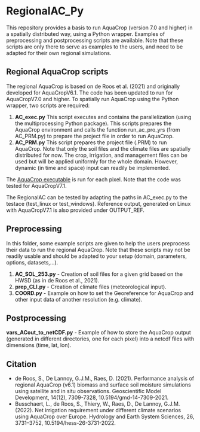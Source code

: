 # RegionalAC_Py
This repository provides a basis to run AquaCrop (version 7.0 and higher) in a spatially distributed way, using a Python wrapper. Examples of preprocessing and postprocessing scripts are available. Note that these scripts are only there to serve as examples to the users, and need to be adapted for their own regional simulations.

## Regional AquaCrop scripts
The regional AquaCrop is based on de Roos et al. (2021) and originally developed for AquaCropV6.1. The code has been updated to run for AquaCropV7.0 and higher. To spatially run AquaCrop using the Python wrapper, two scripts are required:
1. **AC_exec.py**
   This script executes and contains the parallelization (using the multiprocessing Python package). This scripts prepares the AquaCrop environment and calls the function run_ac_pro_yrs (from AC_PRM.py) to prepare the project file in order to run AquaCrop.
2. **AC_PRM.py**
   This script prepares the project file (.PRM) to run AquaCrop. Note that only the soil files and the climate files are spatially distributed for now. The crop, irrigation, and management files can be used but will be applied uniformly for the whole domain. However, dynamic (in time and space) input can readily be implemented.

The [AquaCrop executable](https://github.com/KUL-RSDA/AquaCrop) is run for each pixel. Note that the code was tested for AquaCropV7.1.

The RegionalAC can be tested by adapting the paths in AC_exec.py to the testace (test_linux or test_windows). Reference output, generated on Linux with AquaCropV7.1 is also provided under OUTPUT_REF.

## Preprocessing
In this folder, some example scripts are given to help the users preprocess their data to run the regional AquaCrop. Note that these scripts may not be readily usable and should be adapted to your setup (domain, parameters, options, datasets,...).
1. **AC_SOL_253.py** - Creation of soil files for a given grid based on the HWSD (as in de Roos et al., 2021).
2. **prep_CLI.py** - Creation of climate files (meteorological input).
3. **COORD.py** - Example on how to set the Georeference for AquaCrop and other input data of another resolution (e.g. climate).

## Postprocessing
**vars_ACout_to_netCDF.py** - Example of how to store the AquaCrop output (generated in different directories, one for each pixel) into a netcdf files with dimensions (time, lat, lon). 

## Citation
- de Roos, S., De Lannoy, G.J.M., Raes, D. (2021). Performance analysis of regional AquaCrop (v6.1) biomass and surface soil moisture simulations using satellite and in situ observations. Geoscientific Model Development, 14(12), 7309-7328, 10.5194/gmd-14-7309-2021.
- Busschaert, L., de Roos, S., Thiery, W., Raes, D., De Lannoy, G.J.M. (2022). Net irrigation requirement under different climate scenarios using AquaCrop over Europe. Hydrology and Earth System Sciences, 26, 3731–3752, 10.5194/hess-26-3731-2022.
